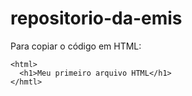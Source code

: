 # repositorio-da-emis

Para copiar o código em HTML:
```
<html>
  <h1>Meu primeiro arquivo HTML</h1>
</hmtl>
```
